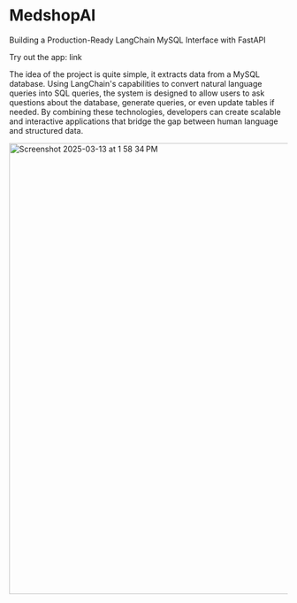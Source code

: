 # MedshopAI
Building a Production-Ready LangChain MySQL Interface with FastAPI

Try out the app: link

The idea of the project is quite simple, it extracts data from a MySQL database. Using LangChain's capabilities to convert natural language queries into SQL queries, the system is designed to allow users to ask questions about the database, generate queries, or even update tables if needed. By combining these technologies, developers can create scalable and interactive applications that bridge the gap between human language and structured data.


<img width="815" alt="Screenshot 2025-03-13 at 1 58 34 PM" src="https://github.com/user-attachments/assets/348c6952-9a80-4f1d-b447-48c499217527" />

